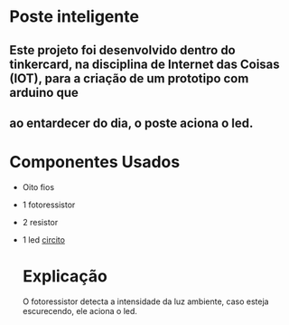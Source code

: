 # Poste inteligente

## Este projeto foi desenvolvido dentro do tinkercard, na disciplina de Internet das Coisas (IOT), para a criação de um prototipo com arduino que
## ao entardecer do dia, o poste aciona o led.

# Componentes Usados
- Oito fios
- 1 fotoressistor
- 2 resistor
- 1 led
  [circito](!PosteInteligente.png)

  # Explicação
  O fotoressistor detecta a intensidade da luz ambiente, caso esteja escurecendo, ele aciona o led.
